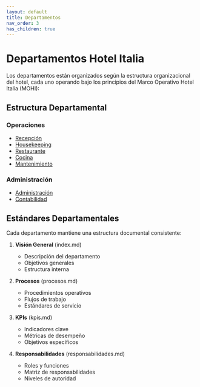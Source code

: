```yaml
---
layout: default
title: Departamentos
nav_order: 3
has_children: true
---
```


# Departamentos Hotel Italia

Los departamentos están organizados según la estructura organizacional del hotel, cada uno operando bajo los principios del Marco Operativo Hotel Italia (MOHI):

## Estructura Departamental

### Operaciones
- [Recepción](./recepcion)
- [Housekeeping](./housekeeping)
- [Restaurante](./restaurante)
- [Cocina](./cocina)
- [Mantenimiento](./mantenimiento)

### Administración
- [Administración](./administracion)
- [Contabilidad](./contabilidad)

## Estándares Departamentales

Cada departamento mantiene una estructura documental consistente:

1. **Visión General** (index.md)
   - Descripción del departamento 
   - Objetivos generales
   - Estructura interna

2. **Procesos** (procesos.md)
   - Procedimientos operativos
   - Flujos de trabajo
   - Estándares de servicio

3. **KPIs** (kpis.md)
   - Indicadores clave
   - Métricas de desempeño
   - Objetivos específicos

4. **Responsabilidades** (responsabilidades.md)
   - Roles y funciones
   - Matriz de responsabilidades
   - Niveles de autoridad